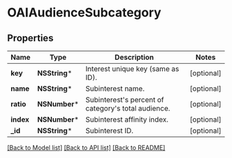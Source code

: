 # OAIAudienceSubcategory

## Properties
Name | Type | Description | Notes
------------ | ------------- | ------------- | -------------
**key** | **NSString*** | Interest unique key (same as ID). | [optional] 
**name** | **NSString*** | Subinterest name. | [optional] 
**ratio** | **NSNumber*** | Subinterest&#39;s percent of category&#39;s total audience. | [optional] 
**index** | **NSNumber*** | Subinterest affinity index. | [optional] 
**_id** | **NSString*** | Subinterest ID. | [optional] 

[[Back to Model list]](../README.md#documentation-for-models) [[Back to API list]](../README.md#documentation-for-api-endpoints) [[Back to README]](../README.md)


